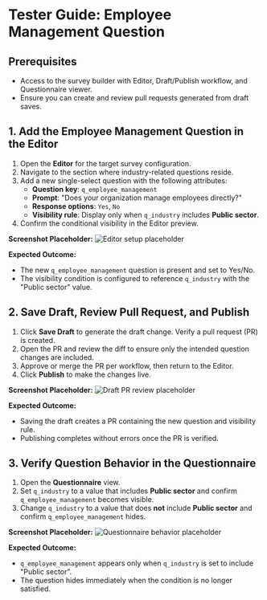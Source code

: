 # Tester Guide: Employee Management Question

## Prerequisites
- Access to the survey builder with Editor, Draft/Publish workflow, and Questionnaire viewer.
- Ensure you can create and review pull requests generated from draft saves.

## 1. Add the Employee Management Question in the Editor
1. Open the **Editor** for the target survey configuration.
2. Navigate to the section where industry-related questions reside.
3. Add a new single-select question with the following attributes:
   - **Question key**: `q_employee_management`
   - **Prompt**: "Does your organization manage employees directly?"
   - **Response options**: `Yes`, `No`
   - **Visibility rule**: Display only when `q_industry` includes **Public sector**.
4. Confirm the conditional visibility in the Editor preview.

**Screenshot Placeholder:**
![Editor setup placeholder](path/to/editor-screenshot.png)

**Expected Outcome:**
- The new `q_employee_management` question is present and set to Yes/No.
- The visibility condition is configured to reference `q_industry` with the "Public sector" value.

## 2. Save Draft, Review Pull Request, and Publish
1. Click **Save Draft** to generate the draft change. Verify a pull request (PR) is created.
2. Open the PR and review the diff to ensure only the intended question changes are included.
3. Approve or merge the PR per workflow, then return to the Editor.
4. Click **Publish** to make the changes live.

**Screenshot Placeholder:**
![Draft PR review placeholder](path/to/pr-review-screenshot.png)

**Expected Outcome:**
- Saving the draft creates a PR containing the new question and visibility rule.
- Publishing completes without errors once the PR is verified.

## 3. Verify Question Behavior in the Questionnaire
1. Open the **Questionnaire** view.
2. Set `q_industry` to a value that includes **Public sector** and confirm `q_employee_management` becomes visible.
3. Change `q_industry` to a value that does **not** include **Public sector** and confirm `q_employee_management` hides.

**Screenshot Placeholder:**
![Questionnaire behavior placeholder](path/to/questionnaire-screenshot.png)

**Expected Outcome:**
- `q_employee_management` appears only when `q_industry` is set to include "Public sector".
- The question hides immediately when the condition is no longer satisfied.

